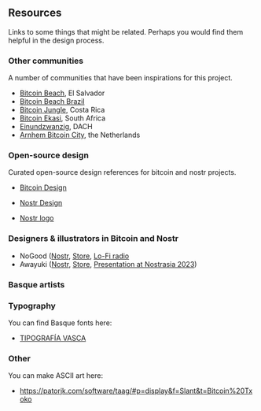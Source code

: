 ## Resources

Links to some things that might be related. Perhaps you would find them helpful in the design process. 

### Other communities
A number of communities that have been inspirations for this project. 
- [Bitcoin Beach](https://www.bitcoinbeach.com/), El Salvador
- [Bitcoin Beach Brazil](https://bitcoinbeachbr.org/)
- [Bitcoin Jungle](https://www.bitcoinjungle.app/), Costa Rica
- [Bitcoin Ekasi](https://bitcoinekasi.com/), South Africa
- [Einundzwanzig](https://einundzwanzig.space/), DACH
- [Arnhem Bitcoin City](https://www.arnhembitcoinstad.nl/), the Netherlands

### Open-source design
Curated open-source design references for bitcoin and nostr projects. 
- [Bitcoin Design](https://bitcoin.design/)
- [Nostr Design](https://nostrdesign.org/)

- [Nostr logo](https://github.com/mbarulli/nostr-logo)

### Designers & illustrators in Bitcoin and Nostr
- NoGood ([Nostr](https://snort.social/nprofile1qqs9tuz9jpn57djg7nxunhyvuvk69g5zqaxdpvpqt9hwqv7395u9rpg6zq5uw), [Store](https://www.nogood.studio/), [Lo-Fi radio](https://zap.stream/naddr1qq9rzd3c8qenzv34xgesygz47pzeqe60xey0fnwfmjxwxtdz52pqwnxskqs9jmhqx0gj6wz3s5psgqqqwenslj8h0y)
- Awayuki ([Nostr](https://snort.social/nprofile1qqsv6sy2d8xxcumu5xnkalpl5frudjjnajq87mnuj46pvsty09lgzcszqafyh), [Store](https://suzuri.jp/awayuki), [Presentation at Nostrasia 2023](https://speakerdeck.com/awayukinet/an-example-of-a-certain-illustrator-in-nostr))

### Basque artists

### Typography
You can find Basque fonts here: 
- [TIPOGRAFÍA VASCA](https://aboutbasquecountry.eus/2011/02/13/tipografia-vasca-fuente-bilbao-y-dos-fuentes-vasca-para-nuestros-ordenadores/)

### Other
You can make ASCII art here:
- https://patorjk.com/software/taag/#p=display&f=Slant&t=Bitcoin%20Txoko
